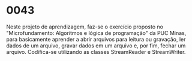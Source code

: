 # 0043
Neste projeto de aprendizagem, faz-se o exercício proposto no "Microfundamento: Algoritmos e lógica de programação" da PUC Minas, para basicamente aprender a abrir arquivos para leitura ou gravação, ler dados de um arquivo, gravar dados em um arquivo e, por fim, fechar um arquivo. Codifica-se utilizando as classes StreamReader e StreamWriter.
